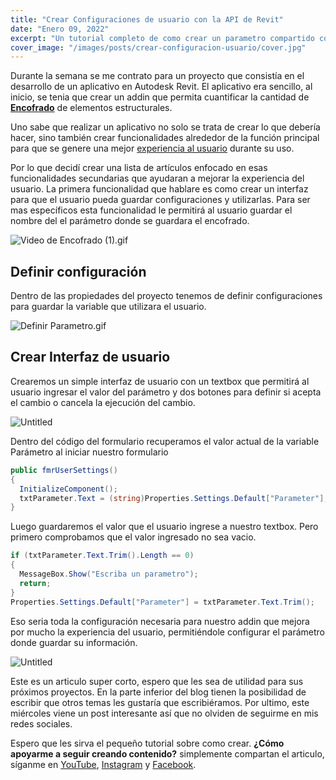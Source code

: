```yaml
---
title: "Crear Configuraciones de usuario con la API de Revit"
date: "Enero 09, 2022"
excerpt: "Un tutorial completo de como crear un parametro compartido con la API de Revit."
cover_image: "/images/posts/crear-configuracion-usuario/cover.jpg"
---
```


Durante la semana se me contrato para un proyecto que consistía en el desarrollo de un aplicativo en Autodesk Revit. El aplicativo era sencillo, al inicio, se tenia que crear un addin que permita cuantificar la cantidad de **[Encofrado](https://es.wikipedia.org/wiki/Encofrado)** de elementos estructurales.

Uno sabe que realizar un aplicativo no solo se trata de crear lo que debería hacer, sino también crear funcionalidades alrededor de la función principal para que se genere una mejor [experiencia al usuario](https://es.wikipedia.org/wiki/Experiencia_de_usuario) durante su uso.

Por lo que decidí crear una lista de artículos enfocado en esas funcionalidades secundarias que ayudaran a mejorar la experiencia del usuario. La primera funcionalidad que hablare es como crear un interfaz para que el usuario pueda guardar configuraciones y utilizarlas. Para ser mas específicos esta funcionalidad le permitirá al usuario guardar el nombre del el parámetro donde se guardara el encofrado.

![Video de Encofrado (1).gif](/images/posts/crear-configuracion-usuario/video-encofrado.gif)

## Definir configuración

Dentro de las propiedades del proyecto tenemos de definir configuraciones para guardar la variable que utilizara el usuario.

![Definir Parametro.gif](/images/posts/crear-configuracion-usuario/definir-parametro.gif)

## Crear Interfaz de usuario

Crearemos un simple interfaz de usuario con un textbox que permitirá al usuario ingresar el valor del parámetro y dos botones para definir si acepta el cambio o cancela la ejecución del cambio.

![Untitled](/images/posts/crear-configuracion-usuario/user-interface.png)

Dentro del código del formulario recuperamos el valor actual de la variable Parámetro al iniciar nuestro formulario

```csharp
public fmrUserSettings()
{
  InitializeComponent();
  txtParameter.Text = (string)Properties.Settings.Default["Parameter"];
}
```

Luego guardaremos el valor que el usuario ingrese a nuestro textbox. Pero primero comprobamos que el valor ingresado no sea vacio.

```csharp
if (txtParameter.Text.Trim().Length == 0)
{
  MessageBox.Show("Escriba un parametro");
  return;
}
Properties.Settings.Default["Parameter"] = txtParameter.Text.Trim();
```

Eso seria toda la configuración necesaria para nuestro addin que mejora por mucho la experiencia del usuario, permitiéndole configurar el parámetro donde guardar su información.

![Untitled](/images/posts/crear-configuracion-usuario/exito.webp)

Este es un articulo super corto, espero que les sea de utilidad para sus próximos proyectos. En la parte inferior del blog tienen la posibilidad de escribir que otros temas les gustaría que escribiéramos. Por ultimo, este miércoles viene un post interesante así que no olviden de seguirme en mis redes sociales.

Espero que les sirva el pequeño tutorial sobre como crear. **¿Cómo apoyarme a seguir creando contenido?** simplemente compartan el articulo, síganme en [YouTube](https://www.youtube.com/c/RiversCode), [Instagram](https://www.instagram.com/rivers_code/) y [Facebook](https://www.facebook.com/LambdaInnovacion/).
